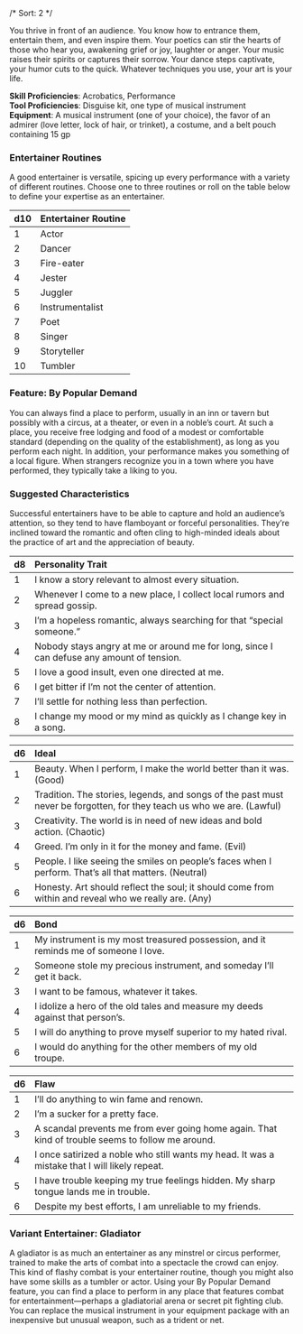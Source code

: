 /* 
Sort: 2 
*/

You thrive in front of an audience. You know how to entrance them, entertain them, and even inspire them. Your poetics can stir the hearts of those who hear you, awakening grief or joy, laughter or anger. Your music raises their spirits or captures their sorrow. Your dance steps captivate, your humor cuts to the quick. Whatever techniques you use, your art is your life.

**Skill Proficiencies**: Acrobatics, Performance  
**Tool Proficiencies**: Disguise kit, one type of musical instrument  
**Equipment**: A musical instrument (one of your choice), the favor of an admirer (love letter, lock of hair, or trinket), a costume, and a belt pouch containing 15 gp

### Entertainer Routines

A good entertainer is versatile, spicing up every performance with a variety of different routines. Choose one to three routines or roll on the table below to define your expertise as an entertainer.

| **d10** | **Entertainer Routine** |
|:--------|:------------------------|
| 1       | Actor                   |
| 2       | Dancer                  |
| 3       | Fire-eater              |
| 4       | Jester                  |
| 5       | Juggler                 |
| 6       | Instrumentalist         |
| 7       | Poet                    |
| 8       | Singer                  |
| 9       | Storyteller             |
| 10      | Tumbler                 |

### Feature: By Popular Demand

You can always find a place to perform, usually in an inn or tavern but possibly with a circus, at a theater, or even in a noble’s court. At such a place, you receive free lodging and food of a modest or comfortable standard (depending on the quality of the establishment), as long as you perform each night. In addition, your performance makes you something of a local figure. When strangers recognize you in a town where you have performed, they typically take a liking to you.

### Suggested Characteristics

Successful entertainers have to be able to capture and hold an audience’s attention, so they tend to have flamboyant or forceful personalities. They’re inclined toward the romantic and often cling to high-minded ideals about the practice of art and the appreciation of beauty.

| **d8** | **Personality Trait**                                                                     |
|:-------|:------------------------------------------------------------------------------------------|
| 1      | I know a story relevant to almost every situation.                                        |
| 2      | Whenever I come to a new place, I collect local rumors and spread gossip.                 |
| 3      | I’m a hopeless romantic, always searching for that “special someone.”                     |
| 4      | Nobody stays angry at me or around me for long, since I can defuse any amount of tension. |
| 5      | I love a good insult, even one directed at me.                                            |
| 6      | I get bitter if I’m not the center of attention.                                          |
| 7      | I’ll settle for nothing less than perfection.                                             |
| 8      | I change my mood or my mind as quickly as I change key in a song.                         |

| **d6** | **Ideal**                                                                                                              |
|:-------|:-----------------------------------------------------------------------------------------------------------------------|
| 1      | Beauty. When I perform, I make the world better than it was. (Good)                                                    |
| 2      | Tradition. The stories, legends, and songs of the past must never be forgotten, for they teach us who we are. (Lawful) |
| 3      | Creativity. The world is in need of new ideas and bold action. (Chaotic)                                               |
| 4      | Greed. I’m only in it for the money and fame. (Evil)                                                                   |
| 5      | People. I like seeing the smiles on people’s faces when I perform. That’s all that matters. (Neutral)                  |
| 6      | Honesty. Art should reflect the soul; it should come from within and reveal who we really are. (Any)                   |

| **d6** | **Bond**                                                                            |
|:-------|:------------------------------------------------------------------------------------|
| 1      | My instrument is my most treasured possession, and it reminds me of someone I love. |
| 2      | Someone stole my precious instrument, and someday I’ll get it back.                 |
| 3      | I want to be famous, whatever it takes.                                             |
| 4      | I idolize a hero of the old tales and measure my deeds against that person’s.       |
| 5      | I will do anything to prove myself superior to my hated rival.                      |
| 6      | I would do anything for the other members of my old troupe.                         |

| **d6** | **Flaw**                                                                                          |
|:-------|:--------------------------------------------------------------------------------------------------|
| 1      | I’ll do anything to win fame and renown.                                                          |
| 2      | I’m a sucker for a pretty face.                                                                   |
| 3      | A scandal prevents me from ever going home again. That kind of trouble seems to follow me around. |
| 4      | I once satirized a noble who still wants my head. It was a mistake that I will likely repeat.     |
| 5      | I have trouble keeping my true feelings hidden. My sharp tongue lands me in trouble.              |
| 6      | Despite my best efforts, I am unreliable to my friends.                                           |

### Variant Entertainer: Gladiator

A gladiator is as much an entertainer as any minstrel or circus performer, trained to make the arts of combat into a spectacle the crowd can enjoy. This kind of flashy combat is your entertainer routine, though you might also have some skills as a tumbler or actor. Using your By Popular Demand feature, you can find a place to perform in any place that features combat for entertainment—perhaps a gladiatorial arena or secret pit fighting club. You can replace the musical instrument in your equipment package with an inexpensive but unusual weapon, such as a trident or net.
